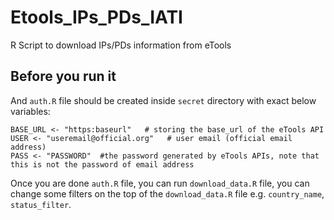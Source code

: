 # Etools_IPs_PDs_IATI
R Script to download IPs/PDs information from eTools
## Before you run it
And `auth.R` file should be created inside `secret` directory with exact below variables:
```
BASE_URL <- "https:baseurl"   # storing the base_url of the eTools API
USER <- "useremail@official.org"   # user email (official email address)
PASS <- "PASSWORD"  #the password generated by eTools APIs, note that this is not the password of email address

```

Once you are done `auth.R` file, you can run `download_data.R` file, you can change some filters 
on the top of the `download_data.R` file e.g. `country_name`, `status_filter`. 